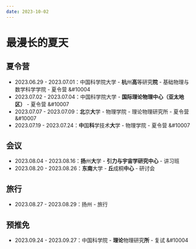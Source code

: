 ```yaml
---
date: 2023-10-02
---
```


# 最漫长的夏天

## 夏令营

- 2023.06.29 - 2023.07.01：中国科学院大学 - **杭**州**高**等研究**院** - 基础物理与数学科学学院 - 夏令营 &#10004
- 2023.07.02 - 2023.07.04：中国科学院大学 - **国际理论物理中心（亚太地区）** - 夏令营 &#10007
- 2023.07.07 - 2023.07.09：**北**京**大**学 - 物理学院 - 理论物理研究所 - 夏令营 &#10007
- 2023.07.19 - 2023.07.24：**中**国**科**学技术**大**学 - 物理学院 - 夏令营 &#10007

## 会议

- 2023.08.04 - 2023.08.16：**扬**州**大**学 - **引力与宇宙学研究中心** - 讲习班
- 2023.08.20 - 2023.08.26：**东南**大学 - **丘**成桐**中心** - 研讨会

## 旅行

- 2023.08.27 - 2023.08.29：扬州 - 旅行

## 预推免

- 2023.09.24 - 2023.09.27：中国科学院 - **理论**物理研究**所** - 复试 &#10004
